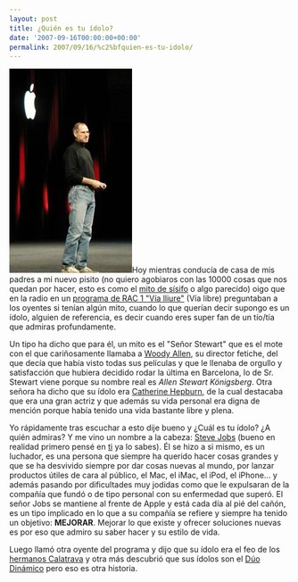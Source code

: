 ```yaml
---
layout: post
title: ¿Quién es tu ídolo?
date: '2007-09-16T00:00:00+00:00'
permalink: 2007/09/16/%c2%bfquien-es-tu-idolo/
---
```

<img src='/assets/220px-stevejobs_macworld2005.jpg' class="derecha_borde" alt='Steve Jobs' />Hoy mientras conducía de casa de mis padres a mi nuevo pisito (no quiero agobiaros con las 10000 cosas que nos quedan por hacer, esto es como el <a href="http://es.wikipedia.org/wiki/S%C3%ADsifo">mito de sísifo</a> o algo parecido) oigo que en la radio en un <a href="http://www.rac1.org/?cat=20&mc=1">programa de RAC 1 "Vía lliure"</a> (Vía libre) preguntaban a los oyentes si tenían algún mito, cuando lo que querían decir supongo es un ídolo, alguien de referencia, es decir cuando eres super fan de un tío/tía que admiras profundamente.

Un tipo ha dicho que para él, un mito es el "Señor Stewart" que es el mote con el que cariñosamente llamaba a <a href="http://es.wikipedia.org/wiki/Woody_Allen">Woody Allen</a>, su director fetiche, del que decía que había visto todas sus películas y que le llenaba de orgullo y satisfacción que hubiera decidido rodar la última en Barcelona, lo de Sr. Stewart viene porque su nombre real es <em>Allen Stewart Königsberg</em>. Otra señora ha dicho que su ídolo era <a href="http://es.wikipedia.org/wiki/Katharine_Hepburn">Catherine Hepburn</a>, de la cual destacaba que era una gran actriz y que además su vida personal era digna de mención porque había tenido una vida bastante libre y plena. 

Yo rápidamente tras escuchar a esto dije bueno y ¿Cuál es tu ídolo? ¿A quién admiras? Y me vino un nombre a la cabeza: <a href="http://es.wikipedia.org/wiki/Steve_Jobs">Steve Jobs</a> (bueno en realidad primero pensé en <a href="http://solo.infames.org">ti</a> ya lo sabes). Él se hizo a si mismo, es un luchador, es una persona que siempre ha querido hacer cosas grandes y que se ha desvivido siempre por dar cosas  nuevas al mundo, por lanzar productos útiles de cara al público, el Mac, el iMac, el iPod, el iPhone... y además pasando por dificultades muy jodidas como que le expulsaran de la compañía que fundó o de tipo personal con su enfermedad que superó. El señor Jobs se mantiene al frente de Apple y está cada día al pié del cañón, es un tipo implicado en lo que a su compañía se refiere y siempre ha tenido un objetivo: <strong>MEJORAR</strong>. Mejorar lo que existe y ofrecer soluciones nuevas es por eso que admiro su saber hacer y su estilo de vida.

Luego llamó otra oyente del programa y dijo que su ídolo era el feo de los <a href="http://www.youtube.com/watch?v=gc5xk9wVA0o">hermanos Calatrava</a> y otra más descubrió que sus ídolos son el <a href="http://www.duodinamico.com/">Dúo Dinámico</a> pero eso es otra historia.
